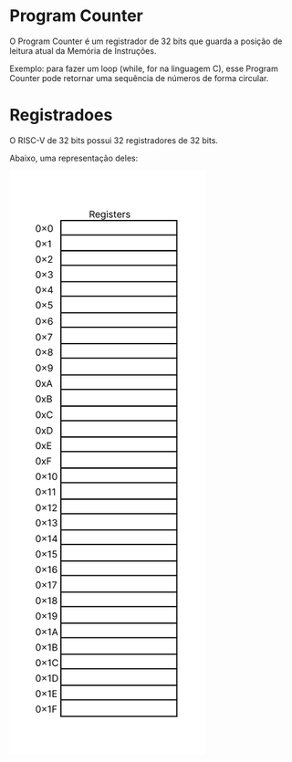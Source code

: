 # Program Counter

O Program Counter é um registrador de 32 bits que guarda a posição de leitura atual da Memória de Instruções.

Exemplo: para fazer um loop (while, for na linguagem C), esse Program Counter pode retornar uma sequência de números de forma circular.

# Registradoes

O RISC-V de 32 bits possui 32 registradores de 32 bits.

Abaixo, uma representação deles:

![registers](registers.png)
